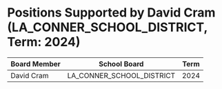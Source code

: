 # Positions Supported by David Cram (LA_CONNER_SCHOOL_DISTRICT, Term: 2024)

| Board Member | School Board | Term |
|--------------|--------------|------|
| David Cram | LA_CONNER_SCHOOL_DISTRICT | 2024 |

